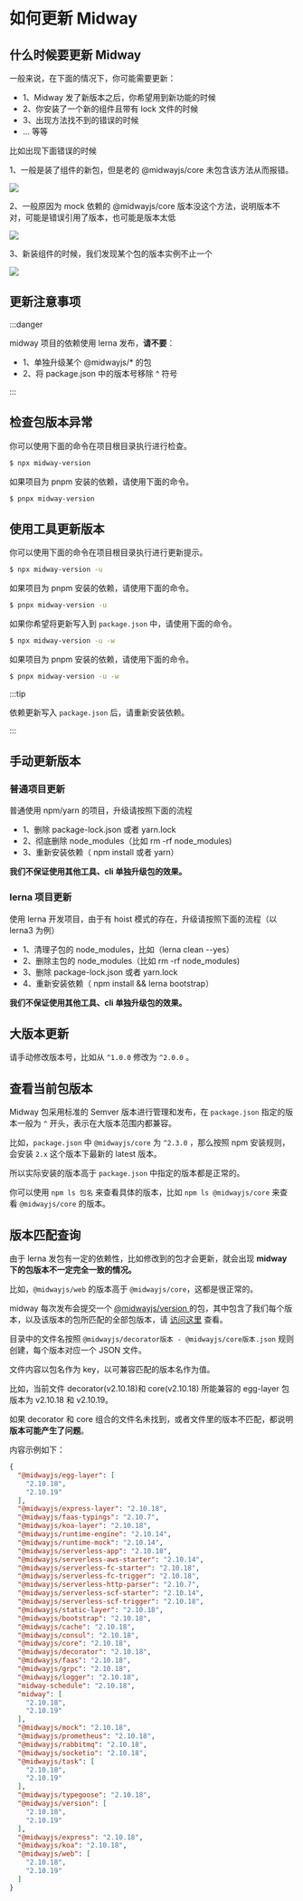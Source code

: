 # 如何更新 Midway



## 什么时候要更新 Midway

一般来说，在下面的情况下，你可能需要更新：

- 1、Midway 发了新版本之后，你希望用到新功能的时候
- 2、你安装了一个新的组件且带有 lock 文件的时候
- 3、出现方法找不到的错误的时候
- ... 等等

比如出现下面错误的时候

1、一般是装了组件的新包，但是老的 @midwayjs/core 未包含该方法从而报错。

![](https://img.alicdn.com/imgextra/i3/O1CN01dDNRZr1MBPewPo7Xg_!!6000000001396-2-tps-1196-317.png)

2、一般原因为 mock 依赖的 @midwayjs/core 版本没这个方法，说明版本不对，可能是错误引用了版本，也可能是版本太低

![](https://img.alicdn.com/imgextra/i3/O1CN01HVMJKP1xNuFO2Wv73_!!6000000006432-2-tps-1055-135.png)

3、新装组件的时候，我们发现某个包的版本实例不止一个

![](https://img.alicdn.com/imgextra/i3/O1CN01jZxQu91YBCs0N9S9Y_!!6000000003020-2-tps-1133-43.png)

## 更新注意事项

:::danger

midway 项目的依赖使用 lerna 发布，**请不要**：


- 1、单独升级某个 @midwayjs/* 的包
- 2、将 package.json 中的版本号移除 ^ 符号

:::



## 检查包版本异常

你可以使用下面的命令在项目根目录执行进行检查。

```bash
$ npx midway-version
```

如果项目为 pnpm 安装的依赖，请使用下面的命令。

```bash
$ pnpx midway-version
```



## 使用工具更新版本

你可以使用下面的命令在项目根目录执行进行更新提示。

```bash
$ npx midway-version -u
```

如果项目为 pnpm 安装的依赖，请使用下面的命令。

```bash
$ pnpx midway-version -u
```

如果你希望将更新写入到 `package.json` 中，请使用下面的命令。

```bash
$ npx midway-version -u -w
```

如果项目为 pnpm 安装的依赖，请使用下面的命令。

```bash
$ pnpx midway-version -u -w
```

:::tip

依赖更新写入 `package.json` 后，请重新安装依赖。

:::



## 手动更新版本


### 普通项目更新


普通使用 npm/yarn 的项目，升级请按照下面的流程


- 1、删除 package-lock.json 或者 yarn.lock
- 2、彻底删除 node_modules（比如 rm -rf node_modules)
- 3、重新安装依赖（ npm install 或者 yarn）



**我们不保证使用其他工具、cli 单独升级包的效果。**




### lerna 项目更新


使用 lerna 开发项目，由于有 hoist 模式的存在，升级请按照下面的流程（以 lerna3 为例）



- 1、清理子包的 node_modules，比如（lerna clean --yes）
- 2、删除主包的 node_modules（比如 rm -rf node_modules)
- 3、删除 package-lock.json 或者 yarn.lock
- 4、重新安装依赖（ npm install && lerna bootstrap）



**我们不保证使用其他工具、cli 单独升级包的效果。**




## 大版本更新


请手动修改版本号，比如从 `^1.0.0` 修改为 `^2.0.0` 。



## 查看当前包版本


Midway 包采用标准的 Semver 版本进行管理和发布，在 `package.json` 指定的版本一般为 `^` 开头，表示在大版本范围内都兼容。


比如，`package.json` 中 `@midwayjs/core` 为 `^2.3.0` ，那么按照 npm 安装规则，会安装 `2.x` 这个版本下最新的 latest 版本。


所以实际安装的版本高于 `package.json` 中指定的版本都是正常的。


你可以使用 `npm ls 包名` 来查看具体的版本，比如 `npm ls @midwayjs/core` 来查看 `@midwayjs/core` 的版本。


## 版本匹配查询


由于 lerna 发包有一定的依赖性，比如修改到的包才会更新，就会出现 **midway 下的包版本不一定完全一致的情况。**


比如，`@midwayjs/web` 的版本高于 `@midwayjs/core`，这都是很正常的。


midway 每次发布会提交一个 [@midwayjs/version ](https://www.npmjs.com/package/@midwayjs/version)的包，其中包含了我们每个版本，以及该版本的包所匹配的全部包版本，请 [访问这里](https://github.com/midwayjs/midway/tree/2.x/packages/version/versions) 查看。


目录中的文件名按照 `@midwayjs/decorator版本 - @midwayjs/core版本.json` 规则创建，每个版本对应一个 JSON 文件。


文件内容以包名作为 key，以可兼容匹配的版本名作为值。


比如，当前文件 decorator(v2.10.18)和 core(v2.10.18) 所能兼容的 egg-layer 包版本为 v2.10.18 和 v2.10.19。


如果 decorator 和 core 组合的文件名未找到，或者文件里的版本不匹配，都说明 **版本可能产生了问题**。


内容示例如下：
```json
{
  "@midwayjs/egg-layer": [
    "2.10.18",
    "2.10.19"
  ],
  "@midwayjs/express-layer": "2.10.18",
  "@midwayjs/faas-typings": "2.10.7",
  "@midwayjs/koa-layer": "2.10.18",
  "@midwayjs/runtime-engine": "2.10.14",
  "@midwayjs/runtime-mock": "2.10.14",
  "@midwayjs/serverless-app": "2.10.18",
  "@midwayjs/serverless-aws-starter": "2.10.14",
  "@midwayjs/serverless-fc-starter": "2.10.18",
  "@midwayjs/serverless-fc-trigger": "2.10.18",
  "@midwayjs/serverless-http-parser": "2.10.7",
  "@midwayjs/serverless-scf-starter": "2.10.14",
  "@midwayjs/serverless-scf-trigger": "2.10.18",
  "@midwayjs/static-layer": "2.10.18",
  "@midwayjs/bootstrap": "2.10.18",
  "@midwayjs/cache": "2.10.18",
  "@midwayjs/consul": "2.10.18",
  "@midwayjs/core": "2.10.18",
  "@midwayjs/decorator": "2.10.18",
  "@midwayjs/faas": "2.10.18",
  "@midwayjs/grpc": "2.10.18",
  "@midwayjs/logger": "2.10.18",
  "midway-schedule": "2.10.18",
  "midway": [
    "2.10.18",
    "2.10.19"
  ],
  "@midwayjs/mock": "2.10.18",
  "@midwayjs/prometheus": "2.10.18",
  "@midwayjs/rabbitmq": "2.10.18",
  "@midwayjs/socketio": "2.10.18",
  "@midwayjs/task": [
    "2.10.18",
    "2.10.19"
  ],
  "@midwayjs/typegoose": "2.10.18",
  "@midwayjs/version": [
    "2.10.18",
    "2.10.19"
  ],
  "@midwayjs/express": "2.10.18",
  "@midwayjs/koa": "2.10.18",
  "@midwayjs/web": [
    "2.10.18",
    "2.10.19"
  ]
}
```